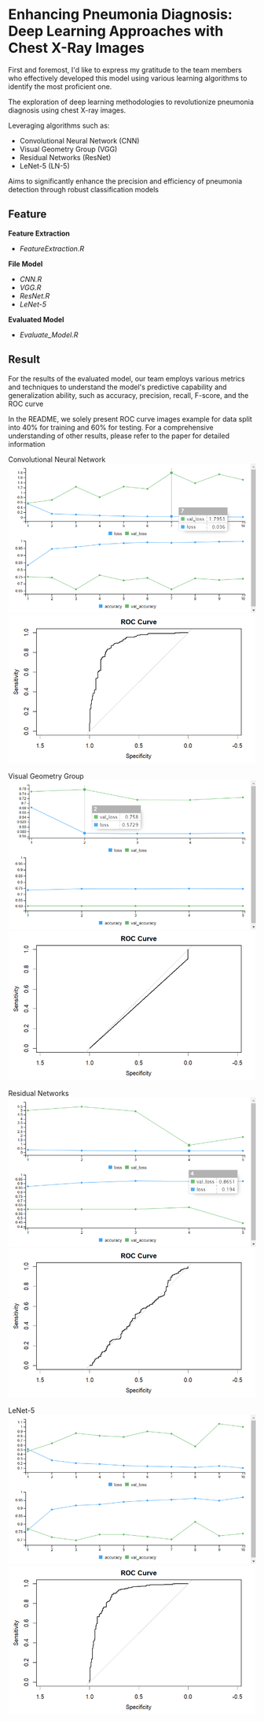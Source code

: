 
# Enhancing Pneumonia Diagnosis: Deep Learning Approaches with Chest X-Ray Images

First and foremost, I'd like to express my gratitude to the team members who effectively developed this model using various learning algorithms to identify the most proficient one.

The exploration of deep learning methodologies to revolutionize pneumonia diagnosis using chest X-ray images.

Leveraging algorithms such as:
- Convolutional Neural Network (CNN)
- Visual Geometry Group (VGG)
- Residual Networks (ResNet)
- LeNet-5 (LN-5)

Aims to significantly enhance the precision and efficiency of pneumonia detection through robust classification models

## Feature
**Feature Extraction**
- *FeatureExtraction.R*

**File Model**
- *CNN.R*
- *VGG.R*
- *ResNet.R*
- *LeNet-5*

**Evaluated Model**
- *Evaluate_Model.R*

## Result

For the results of the evaluated model, our team employs various metrics and techniques to understand the model's predictive capability and generalization ability, such as accuracy, precision, recall, F-score, and the ROC curve

In the README, we solely present ROC curve images example for data split into 40% for training and 60% for testing. For a comprehensive understanding of other results, please refer to the paper for detailed information

Convolutional Neural Network
![Epoch](Images/CNN40PLOT.png)
![ROC curve](Images/CNN40ROC.png)

Visual Geometry Group
![Epoch](Images/VGG40PLOT.png)
![ROC curve](Images/VGG40ROC.png)

Residual Networks
![Epoch](Images/RESNET40PLOT.png)
![ROC curve](Images/RESNET40ROC.png)

LeNet-5
![Epoch](Images/LENET40PLOT.png)
![ROC curve](Images/LENET40ROC.png)


